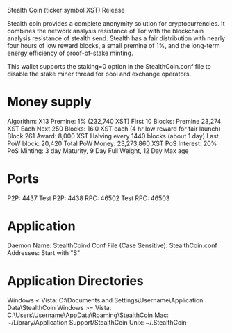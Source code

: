 Stealth Coin (ticker symbol XST) Release

Stealth coin provides a complete anonymity solution for cryptocurrencies. It combines the network analysis resistance of Tor with the blockchain analysis resistance of stealth send. Stealth has a fair distribution with nearly four hours of low reward blocks, a small premine of 1%, and the long-term energy efficiency of proof-of-stake minting.

This wallet supports the staking=0 option in the StealthCoin.conf file to disable the stake miner thread for pool and exchange operators.

Money supply
============

Algorithm: X13
Premine: 1% (232,740 XST)
First 10 Blocks: Premine 23,274 XST Each
Next 250 Blocks: 16.0 XST each (4 hr low reward for fair launch)
Block 261 Award: 8,000 XST
Halving every 1440 blocks (about 1 day)
Last PoW block: 20,420
Total PoW Money: 23,273,860 XST
PoS Interest: 20%
PoS Minting: 3 day Maturity, 9 Day Full Weight, 12 Day Max age

Ports
=====
P2P: 4437
Test P2P: 4438
RPC: 46502
Test RPC: 46503
 
Application
===========

Daemon Name: StealthCoind
Conf File (Case Sensitive): StealthCoin.conf
Addresses: Start with "S"

Application Directories
=======================

Windows < Vista: C:\Documents and Settings\Username\Application Data\StealthCoin
Windows >= Vista: C:\Users\Username\AppData\Roaming\StealthCoin
Mac: ~/Library/Application Support/StealthCoin
Unix: ~/.StealthCoin
